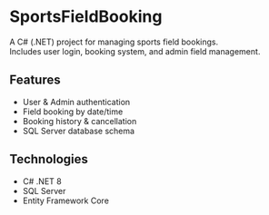 # SportsFieldBooking

A C# (.NET) project for managing sports field bookings.  
Includes user login, booking system, and admin field management.

## Features
- User & Admin authentication
- Field booking by date/time
- Booking history & cancellation
- SQL Server database schema

## Technologies
- C# .NET 8
- SQL Server
- Entity Framework Core 
